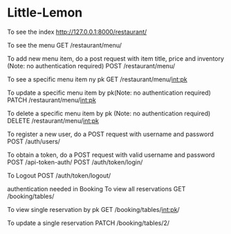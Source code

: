 # Little-Lemon
To see the index
http://127.0.0.1:8000/restaurant/

To see the menu
GET /restaurant/menu/

To add new menu item, do a post request with item title, price and inventory (Note: no authentication required)
POST /restaurant/menu/

To see a specific menu item ny pk
GET /restaurant/menu/<int:pk>

To update a specific menu item by pk(Note: no authentication required)
PATCH /restaurant/menu/<int:pk>

To delete a specific menu item by pk (Note: no authentication required)
DELETE /restaurant/menu/<int:pk>

To register a new user, do a POST request with username and password
POST /auth/users/

To obtain a token, do a POST request with valid username and password
POST /api-token-auth/ 
POST /auth/token/login/

To Logout
POST /auth/token/logout/

authentication needed in Booking
To view all reservations
GET /booking/tables/ 

To view single reservation by pk
GET /booking/tables/<int:pk>/

To update a single reservation
PATCH /booking/tables/2/
